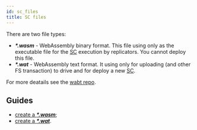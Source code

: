 ```yaml
---
id: sc_files
title: SC files
---
```


There are two file types:

- **_\*.wasm_** - WebAssembly binary format. This file using only as the executable file for the [SC](../../built_in_features/supercontract/overview.md) execution by replicators. You cannot deploy this file.
- **_\*.wat_** - WebAssembly text format. It using only for uploading (and other FS transaction) to drive and for deploy a new [SC](../../built_in_features/supercontract/overview.md).

For more deatails see the [wabt repo](https://github.com/WebAssembly/wabt/tree/1.0.13).

## Guides

- [create a **_\*.wasm_**](../../cli/dfms/sc/create_wasm.md);
- [create a **_\*.wat_**](../../cli/dfms/sc/create_wat.md).

